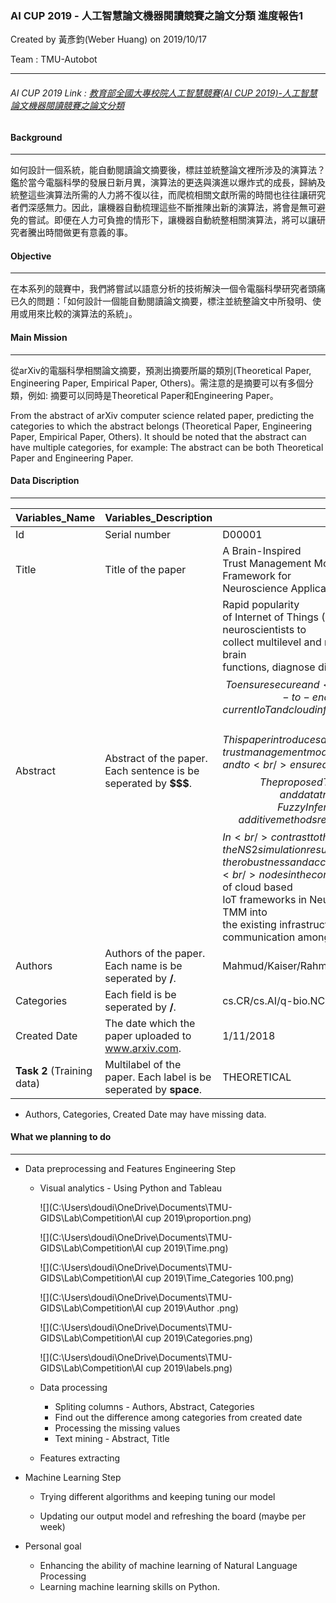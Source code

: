 ### AI CUP 2019 - 人工智慧論文機器閱讀競賽之論文分類 進度報告1
Created by 黃彥鈞(Weber Huang) on 2019/10/17  

Team : TMU-Autobot

---
###### AI CUP 2019 Link : [教育部全國大專校院人工智慧競賽(AI CUP 2019)-人工智慧論文機器閱讀競賽之論文分類](https://tbrain.trendmicro.com.tw/Competitions/Details/9)
#### Background

---

如何設計一個系統，能自動閱讀論文摘要後，標註並統整論文裡所涉及的演算法？ 鑑於當今電腦科學的發展日新月異，演算法的更迭與演進以爆炸式的成長，歸納及統整這些演算法所需的人力將不復以往，而爬梳相關文獻所需的時間也往往讓研究者們深感無力。因此，讓機器自動梳理這些不斷推陳出新的演算法，將會是無可避免的嘗試。即便在人力可負擔的情形下，讓機器自動統整相關演算法，將可以讓研究者騰出時間做更有意義的事。

#### Objective

---

在本系列的競賽中，我們將嘗試以語意分析的技術解決一個令電腦科學研究者頭痛已久的問題：「如何設計一個能自動閱讀論文摘要，標注並統整論文中所發明、使用或用來比較的演算法的系統」。

#### Main Mission

---

從arXiv的電腦科學相關論文摘要，預測出摘要所屬的類別(Theoretical Paper, Engineering Paper, Empirical Paper, Others)。需注意的是摘要可以有多個分類，例如: 摘要可以同時是Theoretical Paper和Engineering Paper。

From the abstract of arXiv computer science related paper, predicting the categories to which the abstract belongs (Theoretical Paper, Engineering Paper, Empirical Paper, Others). It should be noted that the abstract can have multiple categories, for example: The abstract can be both Theoretical Paper and Engineering Paper.

#### Data Discription

---

| Variables_Name             | Variables_Description                                        | Variables_Content                                            |
| -------------------------- | ------------------------------------------------------------ | ------------------------------------------------------------ |
| Id                         | Serial number                                                | D00001                                                       |
| Title                      | Title of the paper                                           | A Brain-Inspired<br/>Trust Management Model to Assure Security in a Cloud based IoT Framework for<br/>Neuroscience Applications |
| Abstract                   | Abstract of the paper. Each sentence is be seperated by **$$$**. | Rapid popularity<br/>of Internet of Things (IoT) and cloud computing permits neuroscientists to<br/>collect multilevel and multichannel brain data to better understand brain<br/>functions, diagnose diseases, and devise treatments.$$$To ensure secure and<br/>reliable data communication between end-to-end (E2E) devices supported by<br/>current IoT and cloud infrastructure, trust management is needed at the IoT<br/>and user ends.$$$This paper introduces a Neuro-Fuzzy based Brain-inspired<br/>trust management model (TMM) to secure IoT devices and relay nodes, and to<br/>ensure data reliability.$$$The proposed TMM utilizes node behavioral trust<br/>and data trust estimated using Adaptive Neuro-Fuzzy Inference System and<br/>weighted-additive methods respectively to assess the nodes trustworthiness.$$$In<br/>contrast to the existing fuzzy based TMMs, the NS2 simulation results confirm<br/>the robustness and accuracy of the proposed TMM in identifying malicious<br/>nodes in the communication network.$$$With the growing usage of cloud based<br/>IoT frameworks in Neuroscience research, integrating the proposed TMM into<br/>the existing infrastructure will assure secure and reliable data<br/>communication among the E2E devices. |
| Authors                    | Authors of the paper. Each name is be seperated by **/**.    | Mahmud/Kaiser/Rahman/Rahman/Shabut/Al-Mamun/Hussain          |
| Categories                 | Each field is be seperated by **/**.                         | cs.CR/cs.AI/q-bio.NC                                         |
| Created Date               | The date which the paper uploaded to www.arxiv.com.          | 1/11/2018                                                    |
| **Task 2** (Training data) | Multilabel of the paper. Each label is be seperated by **space**. | THEORETICAL                                                  |

+ Authors, Categories, Created Date may have missing data.

#### What we planning to do

---

+ Data preprocessing and Features Engineering Step
  + Visual analytics - Using Python and Tableau
  
    ![](C:\Users\doudi\OneDrive\Documents\TMU-GIDS\Lab\Competition\AI cup 2019\proportion.png)
  
    ![](C:\Users\doudi\OneDrive\Documents\TMU-GIDS\Lab\Competition\AI cup 2019\Time.png)
  
    ![](C:\Users\doudi\OneDrive\Documents\TMU-GIDS\Lab\Competition\AI cup 2019\Time_Categories 100.png)
  
    ![](C:\Users\doudi\OneDrive\Documents\TMU-GIDS\Lab\Competition\AI cup 2019\Author .png)
  
    ![](C:\Users\doudi\OneDrive\Documents\TMU-GIDS\Lab\Competition\AI cup 2019\Categories.png)
  
    ![](C:\Users\doudi\OneDrive\Documents\TMU-GIDS\Lab\Competition\AI cup 2019\labels.png)
  
  + Data processing 
  
    + Spliting columns - Authors, Abstract, Categories
    + Find out the difference among categories from created date
    + Processing the missing values
    + Text mining - Abstract, Title
  
  + Features extracting
  
+ Machine Learning Step
  
  + Trying different algorithms and keeping tuning our model 
  
  + Updating our output model and refreshing the board (maybe per week)  
  
+ Personal goal
  + Enhancing the ability of machine learning of Natural Language Processing
  + Learning machine learning skills on Python.
